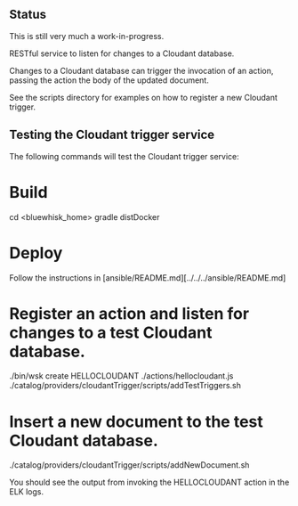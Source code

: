## Status
This is still very much a work-in-progress.

RESTful service to listen for changes to a Cloudant database.

Changes to a Cloudant database can trigger the invocation of an action, passing the action the body of the updated document.

See the scripts directory for examples on how to register a new Cloudant trigger.

## Testing the Cloudant trigger service

The following commands will test the Cloudant trigger service:

# Build 
cd <bluewhisk_home>
gradle distDocker

# Deploy
Follow the instructions in [ansible/README.md][../../../ansible/README.md]

# Register an action and listen for changes to a test Cloudant database.
./bin/wsk create HELLOCLOUDANT ./actions/hellocloudant.js
./catalog/providers/cloudantTrigger/scripts/addTestTriggers.sh

# Insert a new document to the test Cloudant database.
./catalog/providers/cloudantTrigger/scripts/addNewDocument.sh

You should see the output from invoking the HELLOCLOUDANT action in the ELK logs.

